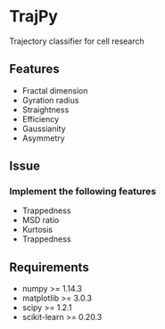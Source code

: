 # TrajPy
Trajectory classifier for cell research


## Features
- Fractal dimension
- Gyration radius
- Straightness
- Efficiency
- Gaussianity
- Asymmetry

## Issue
### Implement the following features
- Trappedness
- MSD ratio
- Kurtosis
- Trappedness


## Requirements
- numpy >= 1.14.3
- matplotlib >= 3.0.3
- scipy >= 1.2.1
- scikit-learn >= 0.20.3
